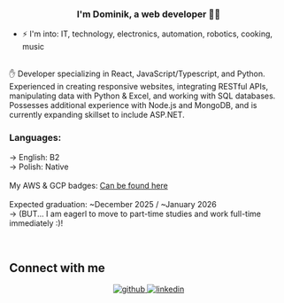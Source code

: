### <div align="center">I'm Dominik, a web developer 👨‍💻 </div>  
- ⚡ I'm into: IT, technology, electronics, automation, robotics, cooking, music
  
<br/>  
✋ Developer specializing in React, JavaScript/Typescript, and Python. Experienced in creating responsive websites, integrating RESTful APIs, manipulating data with Python & Excel, and working with SQL databases. Possesses additional experience with Node.js and MongoDB, and is currently expanding skillset to include ASP.NET.
</br>

### Languages:
-> English: B2<br />
-> Polish: Native
<br /><br />
My AWS & GCP badges: <a href="credly.com/users/dominik-jaworski.40b5335a">Can be found here</a>
<br /><br />
Expected graduation: ~December 2025 / ~January 2026 <br />
-> (BUT... I am eagerl to move to part-time studies and work full-time immediately :)!
<br />

<br />


## Connect with me  
<div align="center">
<a href="https://github.com/xstiff" target="_blank">
<img src=https://img.shields.io/badge/github-%2324292e.svg?&style=for-the-badge&logo=github&logoColor=white alt=github style="margin-bottom: 5px;" />
</a>
<a href="https://linkedin.com/in/dominik-jaworski-07b99523a" target="_blank">
<img src=https://img.shields.io/badge/linkedin-%231E77B5.svg?&style=for-the-badge&logo=linkedin&logoColor=white alt=linkedin style="margin-bottom: 5px;" />
</a>  
</div>  
  

<br/>  




<br/>  

  

<br/>  

  

<br/>  

  

<br/>  


<br />


